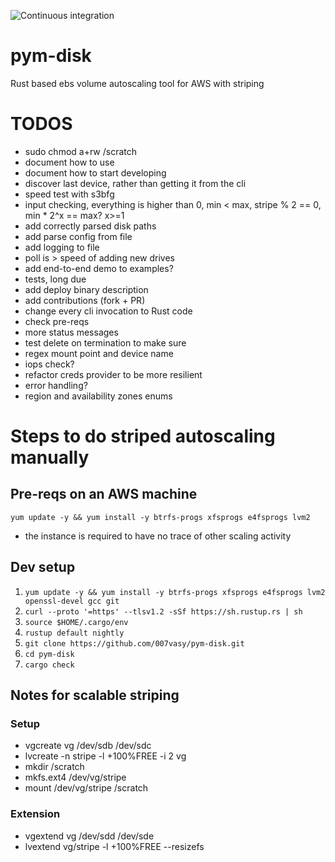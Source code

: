 ![Continuous integration](https://github.com/007vasy/pym-disk/workflows/Continuous%20integration/badge.svg?branch=dev)

# pym-disk

Rust based ebs volume autoscaling tool for AWS with striping

# TODOS

- sudo chmod a+rw /scratch
- document how to use
- document how to start developing
- discover last device, rather than getting it from the cli
- speed test with s3bfg
- input checking, everything is higher than 0, min < max, stripe % 2 == 0, min \* 2^x == max? x>=1
- add correctly parsed disk paths
- add parse config from file
- add logging to file
- poll is > speed of adding new drives
- add end-to-end demo to examples?
- tests, long due
- add deploy binary description
- add contributions (fork + PR)
- change every cli invocation to Rust code
- check pre-reqs
- more status messages
- test delete on termination to make sure
- regex mount point and device name
- iops check?
- refactor creds provider to be more resilient
- error handling?
- region and availability zones enums

# Steps to do striped autoscaling manually

## Pre-reqs on an AWS machine

`yum update -y && yum install -y btrfs-progs xfsprogs e4fsprogs lvm2`

- the instance is required to have no trace of other scaling activity

## Dev setup

1. `yum update -y && yum install -y btrfs-progs xfsprogs e4fsprogs lvm2 openssl-devel gcc git`
1. `curl --proto '=https' --tlsv1.2 -sSf https://sh.rustup.rs | sh`
1. `source $HOME/.cargo/env`
1. `rustup default nightly`
1. `git clone https://github.com/007vasy/pym-disk.git`
1. `cd pym-disk`
1. `cargo check`

## Notes for scalable striping

### Setup

- vgcreate vg /dev/sdb /dev/sdc
- lvcreate -n stripe -l +100%FREE -i 2 vg
- mkdir /scratch
- mkfs.ext4 /dev/vg/stripe
- mount /dev/vg/stripe /scratch

### Extension

- vgextend vg /dev/sdd /dev/sde
- lvextend vg/stripe -l +100%FREE --resizefs
